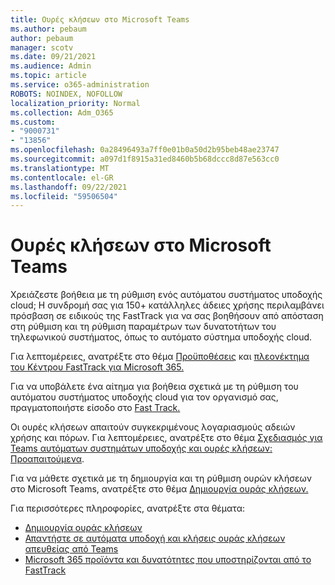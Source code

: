 ```yaml
---
title: Ουρές κλήσεων στο Microsoft Teams
ms.author: pebaum
author: pebaum
manager: scotv
ms.date: 09/21/2021
ms.audience: Admin
ms.topic: article
ms.service: o365-administration
ROBOTS: NOINDEX, NOFOLLOW
localization_priority: Normal
ms.collection: Adm_O365
ms.custom:
- "9000731"
- "13856"
ms.openlocfilehash: 0a28496493a7ff0e01b0a50d2b95beb48ae23747
ms.sourcegitcommit: a097d1f8915a31ed8460b5b68dccc8d87e563cc0
ms.translationtype: MT
ms.contentlocale: el-GR
ms.lasthandoff: 09/22/2021
ms.locfileid: "59506504"
---
```

# <a name="call-queues-in-microsoft-teams"></a>Ουρές κλήσεων στο Microsoft Teams

Χρειάζεστε βοήθεια με τη ρύθμιση ενός αυτόματου συστήματος υποδοχής cloud; Η συνδρομή σας για 150+ κατάλληλες άδειες χρήσης περιλαμβάνει πρόσβαση σε ειδικούς της FastTrack για να σας βοηθήσουν από απόσταση στη ρύθμιση και τη ρύθμιση παραμέτρων των δυνατοτήτων του τηλεφωνικού συστήματος, όπως το αυτόματο σύστημα υποδοχής cloud.

Για λεπτομέρειες, ανατρέξτε στο θέμα [Προϋποθέσεις](https://docs.microsoft.com/fasttrack/eligibility) και [πλεονέκτημα του Κέντρου FastTrack για Microsoft 365.](https://docs.microsoft.com/fasttrack/introduction#what-is-fasttrack-for-microsoft-365)

Για να υποβάλετε ένα αίτημα για βοήθεια σχετικά με τη ρύθμιση του αυτόματου συστήματος υποδοχής cloud για τον οργανισμό σας, πραγματοποιήστε είσοδο στο [Fast Track.](https://www.microsoft.com/fasttrack?rtc=1)

Οι ουρές κλήσεων απαιτούν συγκεκριμένους λογαριασμούς αδειών χρήσης και πόρων. Για λεπτομέρειες, ανατρέξτε στο θέμα [Σχεδιασμός για Teams αυτόματων συστημάτων υποδοχής και ουρές κλήσεων: Προαπαιτούμενα](https://docs.microsoft.com/microsoftteams/plan-auto-attendant-call-queue#prerequisites).

Για να μάθετε σχετικά με τη δημιουργία και τη ρύθμιση ουρών κλήσεων στο Microsoft Teams, ανατρέξτε στο θέμα [Δημιουργία ουράς κλήσεων.](https://docs.microsoft.com/microsoftteams/create-a-phone-system-call-queue) 

Για περισσότερες πληροφορίες, ανατρέξτε στα θέματα:

- [Δημιουργία ουράς κλήσεων](https://docs.microsoft.com/microsoftteams/create-a-phone-system-call-queue)
- [Απαντήστε σε αυτόματα υποδοχή και κλήσεις ουράς κλήσεων απευθείας από Teams](https://docs.microsoft.com/microsoftteams/answer-auto-attendant-and-call-queue-calls)
- [Microsoft 365 προϊόντα και δυνατότητες που υποστηρίζονται από το FastTrack](https://docs.microsoft.com/fasttrack/products-and-capabilities#office-365)